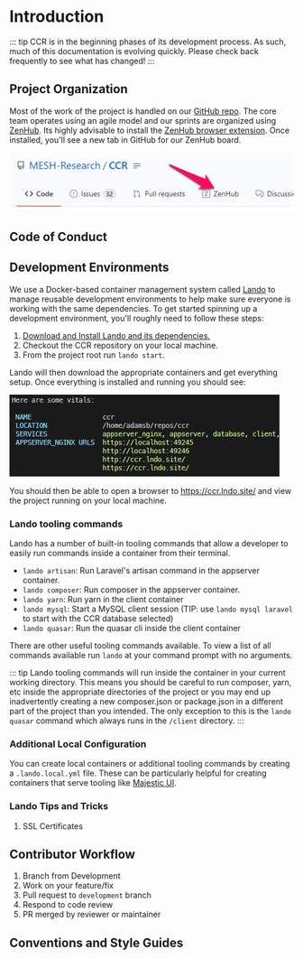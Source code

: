 # Introduction

::: tip
CCR is in the beginning phases of its development process. As such, much of this documentation is evolving quickly. Please check back frequently to see what has changed!
:::

## Project Organization

Most of the work of the project is handled on our [GitHub repo](https://github.com/MESH-Research/CCR). The core team operates using an agile model and our sprints are organized using [ZenHub](https://www.zenhub.com/). Its highly advisable to install the [ZenHub browser extension](https://www.zenhub.com/sign-up#). Once installed, you'll see a new tab in GitHub for our ZenHub board.

![zenhub screenshot](./images/zenhub_screenshot.jpg)

## Code of Conduct

## Development Environments

We use a Docker-based container management system called [Lando](https://lando.dev/) to manage reusable development environments to help make sure everyone is working with the same dependencies. To get started spinning up a development environment, you'll roughly need to follow these steps:

1. [Download and Install Lando and its dependencies.](https://docs.lando.dev/basics/installation.html)
2. Checkout the CCR repository on your local machine.
3. From the project root run `lando start`.

Lando will then download the appropriate containers and get everything setup. Once everything is installed and running you should see:

![lando start container screenshot](./images/lando_screenshot.jpg)

You should then be able to open a browser to <https://ccr.lndo.site/> and view the project running on your local machine.

### Lando tooling commands

Lando has a number of built-in tooling commands that allow a developer to easily run commands inside a container from their terminal.

- `lando artisan`: Run Laravel's artisan command in the appserver container.
- `lando composer`: Run composer in the appserver container.
- `lando yarn`: Run yarn in the client container
- `lando mysql`: Start a MySQL client session (TIP: use `lando mysql laravel` to start with the CCR database selected)
- `lando quasar`: Run the quasar cli inside the client container

There are other useful tooling commands available. To view a list of all commands available run `lando` at your command prompt with no arguments.

::: tip
Lando tooling commands will run inside the container in your current working directory. This means you should be careful to run composer, yarn, etc inside the appropriate directories of the project or you may end up inadvertently creating a new composer.json or package.json in a different part of the project than you intended.
The only exception to this is the `lando quasar` command which always runs in the `/client` directory.
:::

### Additional Local Configuration

You can create local containers or additional tooling commands by creating a `.lando.local.yml` file. These can be particularly helpful for creating containers that serve tooling like [Majestic UI](https://github.com/Raathigesh/majestic).

### Lando Tips and Tricks

1. SSL Certificates

## Contributor Workflow

1. Branch from Development
2. Work on your feature/fix
3. Pull request to `development` branch
4. Respond to code review
5. PR merged by reviewer or maintainer

## Conventions and Style Guides
